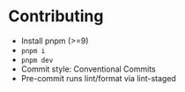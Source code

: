 # Contributing

- Install pnpm (>=9)
- `pnpm i`
- `pnpm dev`
- Commit style: Conventional Commits
- Pre-commit runs lint/format via lint-staged
